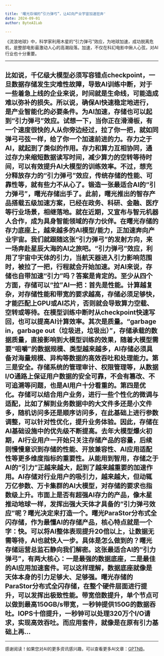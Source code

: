 ```yaml
---

title: '曙光存储的“引力弹弓”，让AI向产业宇宙加速狂奔'
date: 2024-09-01
author: ByteAILab

---
```


《流浪地球》中，科学家利用木星的“引力弹弓”效应，为地球加速，成功脱离危机，是整部电影最激动人心的高潮段落。加速，不仅在科幻电影中揪人心弦，对AI行业也十分重要。

---
比如说，千亿级大模型必须写容错点checkpoint，一旦数据存储发生灾难性故障，导致AI训练中断，对于一些着急上线的企业来说，时间就是生命线，可能造成难以弥补的损失。所以说，确保AI快速稳定地进行，是产业智能化的必要条件。为AI加速，存储也可以起到“引力弹弓”效应。试想一下，当你正在滑滑板，有一个速度很快的人从你旁边经过，拉了你一把，就如同弹弓弓弦一样，给了你一个加速前进的力。存力之于AI，就起到了类似的作用。存力和算力互相协同，通过存力来缩短数据读写时间，减少算力的空转等待时间，可以有效提升AI大模型的训练效率。不过，想充分释放存力的“引力弹弓”效应，传统存储的性能、可靠性等，就有些力不从心了。锻造一张最适合AI的“引力弹弓”，曙光存储出手了。此前，曙光推出的智存产品搭载五级加速方案，已经在政务、科研、金融、医疗等行业场景，相继落地。就在近期，又宣布与智元机器人合作，成为具身智能领域的存力伙伴。在曙光存储的存力底座上，越来越多的AI模型/能力，正加速奔向产业宇宙。我们就跟随这张“引力弹弓”的发射方向，来一场奔赴星辰大海的AI之旅吧。“引力弹弓”效应，利用了宇宙中天体的引力，当航天器进入引力影响范围时，被拉了一把，行程就会开始加速。对AI来说，存储也自带加速“引力”吗？答案是肯定的。至少从四个方面，存储可以“拉”AI一把：首先是性能。计算越复杂，对存储性能和带宽的要求越高，存储必须足够快，才能匹配上GPU或AI芯片，否则就会导致算力空载、空转或等待。在模型训练中断时从checkpoint快速写回，也可以提高AI计算效率。其次是质量。“garbage in，garbage out（垃圾进，垃圾出）”，存储承载的数据质量，直接影响到大模型训练的效果，随着大模型需要“咀嚼”的数据规模、类型越来越多，AI存储必须具备对海量规模、异构等数据的高效吞吐和处理能力。第三是安全。存储系统的管理审计、权限管理等，从数据I/O通路上保证用户数据的安全可靠，不会有篡改、不可追溯等问题，也是AI用户十分看重的。第四是优化。存储可以结合用户业务，进行一些个性化的微调与适配，比如了解到业务数据中的大文件多还是小文件多，随机访问多还是顺序访问多，在此基础上进行参数调整，可以针对性优化，提升业务体验。因此，存储在AI基础设施中的优先级不断提高。去年大模型爆火初期，AI行业用户一开始只关注存储产品的容量，后续则慢慢意识到存储的性能、开放兼容性、AI应用适配性等更多维度指标的重要性。从能用到智用，存储之于AI的“引力”正越来越大，起到了越来越重要的加速作用。AI存储对行业用户的吸引力，越来越大，但动辄万亿参数、万卡集群的AI大模型，对存储的要求也指数级上升。市面上是否有超强AI存力的产品，像木星推动地球一样，发挥出强大天体才具备的“引力弹弓效应”呢？曙光决定来打造一个。曙光ParaStor分布式全闪存储，作为最懂AI的存储产品，核心特点就是一个字：快。可以将AI整体表现提升20倍以上，让数据无需等待，AI也就快人一步。具体是怎么做到的？曙光存储运营总监石静向我们解密。这张最适合AI的“引力弹弓”，有两大核心：一是最强的数据底座，二是最佳的AI应用加速套件。可以这样理解，数据底座就像是天体本身的引力足够大、足够强。曙光存储的ParaStor分布式全闪存储，在整个硬件层面进行提升，可以发挥出极致性能。带宽倍数提升，单个节点可以做到最高150GB/s带宽，一秒钟提供150G的数据吞吐。IOPS十倍提升，一秒钟可以处理320万个I/O请求，实现高效吞吐。而应用套件，就像是在原有引力基础上再...
---
---
感谢阅读！如果您对AI的更多资讯感兴趣，可以查看更多AI文章：[GPTNB](https://gptnb.com)。